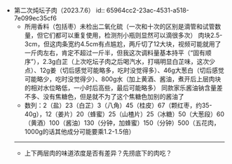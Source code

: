 - 第二次炖坛子肉（2023.7.6）
  id:: 65964cc2-23ac-4531-a518-7e099ec35cf6
	- 所用香料（包括枣）未检出二氧化硫（一次和十次的区别是滴管和试管数量，但它们都可以重复使用，检测剂小瓶则显然可以滴很多次）
	  肉块2.5-3cm，但这肉条宽约4.5cm有点尴尬，两斤切了12大块，视频可能就用了一斤肉左右，肯定不超过一斤半，但我这次调料量基本持平（“固有顺序”），2.3g白芷（上次吃坛子肉之后喝汽水，打嗝明显白芷味，这次少点）、12g姜（切后感觉可能略多，吃时没觉得多）、46g大葱白（切后感觉可能略少，吃时没觉得少）、800g水（加上黄酒、酱油，煮开后上层肉块的相对水位略低，一小时后高些，最后可能略多）
	  同款家乐酱油钠含量差不多、没有焦糖色，但是就不为了这个焦糖色加别的酱油了
	- 数列：2（盐）23（白芷）3（八角）45（桂皮）67（颗红枣，约35-40g），12（姜片）20（蜂蜜）25（山楂片）25（冰糖）50（大葱段）60（黄酒）100（酱油）130（分钟，加蜂蜜）150（分钟）500（五花肉，1000g的话其他成分可能要乘1.2-1.5倍）
	- ---
	- 上下两层肉的味道浓度是否有差异？先捞底下的肉吃？